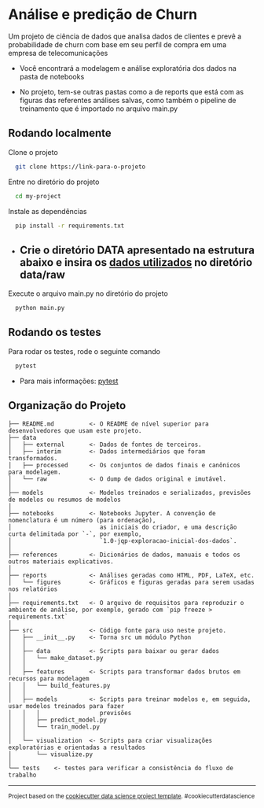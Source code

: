 
# Análise e predição de Churn

Um projeto de ciência de dados que analisa dados de clientes e prevê a probabilidade de churn com base em seu perfil de compra em uma empresa de telecomunicações

- Você encontrará a modelagem e análise exploratória dos dados na pasta de notebooks

- No projeto, tem-se outras pastas como a de reports que está com as figuras das referentes análises salvas, como também o pipeline de treinamento que é importado no arquivo main.py


## Rodando localmente

Clone o projeto

```bash
  git clone https://link-para-o-projeto
```

Entre no diretório do projeto

```bash
  cd my-project
```

Instale as dependências

```bash
  pip install -r requirements.txt
```

- ## **Crie o diretório DATA apresentado na estrutura abaixo e insira os [dados utilizados](https://docs.google.com/spreadsheets/d/1hyNndE4QVhjVLmB37ePBURRUkBlFUMJ3g6wlH2UenJY/edit#gid=516785925) no diretório data/raw**

Execute o arquivo main.py no diretório do projeto

```bash
  python main.py
```


## Rodando os testes

Para rodar os testes, rode o seguinte comando

```bash
  pytest
```
- Para mais informações: [pytest](https://docs.pytest.org/en/8.0.x/)


Organização do Projeto
------------

    ├── README.md          <- O README de nível superior para desenvolvedores que usam este projeto.
    ├── data
    │   ├── external       <- Dados de fontes de terceiros.
    │   ├── interim        <- Dados intermediários que foram transformados.
    │   ├── processed      <- Os conjuntos de dados finais e canônicos para modelagem.
    │   └── raw            <- O dump de dados original e imutável.
    │
    ├── models             <- Modelos treinados e serializados, previsões de modelos ou resumos de modelos
    │
    ├── notebooks          <- Notebooks Jupyter. A convenção de nomenclatura é um número (para ordenação),
    │                         as iniciais do criador, e uma descrição curta delimitada por `-`, por exemplo,
    │                         `1.0-jqp-exploracao-inicial-dos-dados`.
    │
    ├── references         <- Dicionários de dados, manuais e todos os outros materiais explicativos.
    │
    ├── reports            <- Análises geradas como HTML, PDF, LaTeX, etc.
    │   └── figures        <- Gráficos e figuras geradas para serem usadas nos relatórios
    │
    ├── requirements.txt   <- O arquivo de requisitos para reproduzir o ambiente de análise, por exemplo, gerado com `pip freeze > requirements.txt`
    │
    ├── src                <- Código fonte para uso neste projeto.
    │   ├── __init__.py    <- Torna src um módulo Python
    │   │
    │   ├── data           <- Scripts para baixar ou gerar dados
    │   │   └── make_dataset.py
    │   │
    │   ├── features       <- Scripts para transformar dados brutos em recursos para modelagem
    │   │   └── build_features.py
    │   │
    │   ├── models         <- Scripts para treinar modelos e, em seguida, usar modelos treinados para fazer
    │   │   │                 previsões
    │   │   ├── predict_model.py
    │   │   └── train_model.py
    │   │
    │   └── visualization  <- Scripts para criar visualizações exploratórias e orientadas a resultados
    │       └── visualize.py
    │
    └── tests    <- testes para verificar a consistência do fluxo de trabalho


--------

<p><small>Project based on the <a target="_blank" href="https://drivendata.github.io/cookiecutter-data-science/">cookiecutter data science project template</a>. #cookiecutterdatascience</small></p>
